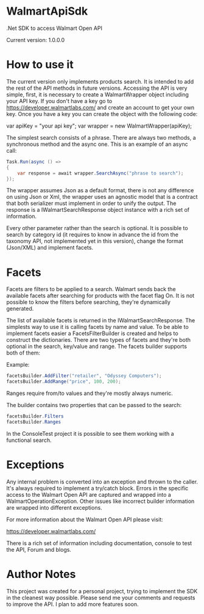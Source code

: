 # WalmartApiSdk
.Net SDK to access Walmart Open API

Current version: 1.0.0.0

# How to use it

The current version only implements products search. It is intended to add the rest of the API methods in future versions.
Accessing the API is very simple, first, it is necessary to create a WalmartWrapper object including your API key. 
If you don't have a key go to https://developer.walmartlabs.com/ and create an account to get your own key.
Once you have a key you can create the object with the following code:

var apiKey = "your api key";
var wrapper = new WalmartWrapper(apiKey);

The simplest search consists of a phrase. There are always two methods, a synchronous method and the async one.
This is an example of an async call:

```c#
Task.Run(async () =>
{
	var response = await wrapper.SearchAsync("phrase to search");
});
```

The wrapper assumes Json as a default format, there is not any difference on using Json or Xml, the wrapper uses an
agnostic model that is a contract that both serializer must implement in order to unify the output. 
The response is a IWalmartSearchResponse object instance with a rich set of information.

Every other parameter rather than the search is optional. It is possible to search by category id (it requires to
know in advance the id from the taxonomy API, not implemented yet in this version), change the format (Json/XML)
and implement facets.

# Facets

Facets are filters to be applied to a search. Walmart sends back the available facets after searching for products
with the facet flag On. It is not possible to know the filters before searching, they're dynamically generated.

The list of available facets is returned in the IWalmartSearchResponse. The simplests way to use it is calling
facets by name and value. To be able to implement facets easier a FacetsFilterBuilder is created and helps to 
construct the dictionaries.
There are two types of facets and they're both optional in the search, key/value and range. The facets builder
supports both of them:

Example:

```c#
facetsBuilder.AddFilter("retailer", "Odyssey Computers");
facetsBuilder.AddRange("price", 100, 200);
```

Ranges require from/to values and they're mostly always numeric. 

The builder contains two properties that can be passed to the search:

```c#
facetsBuilder.Filters
facetsBuilder.Ranges
```

In the ConsoleTest project it is possible to see them working with a functional search.

# Exceptions

Any internal problem is converted into an exception and thrown to the caller. It's always required to implement
a try/catch block. Errors in the specific access to the Walmart Open API are captured and wrapped into a
WalmartOperationException. Other issues like incorrect builder information are wrapped into different exceptions.

For more information about the Walmart Open API please visit:

https://developer.walmartlabs.com/

There is a rich set of information including documentation, console to test the API, Forum and blogs.

# Author Notes

This project was created for a personal project, trying to implement the SDK in the cleanest way possible.
Please send me your comments and requests to improve the API. I plan to add more features soon.


